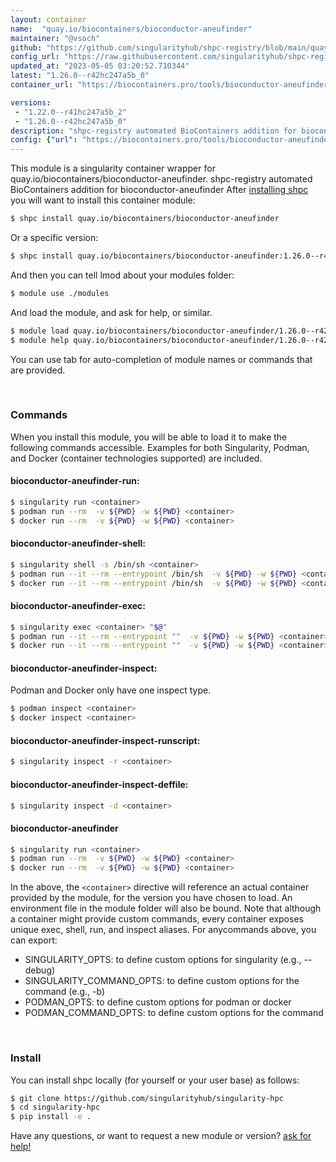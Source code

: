```yaml
---
layout: container
name:  "quay.io/biocontainers/bioconductor-aneufinder"
maintainer: "@vsoch"
github: "https://github.com/singularityhub/shpc-registry/blob/main/quay.io/biocontainers/bioconductor-aneufinder/container.yaml"
config_url: "https://raw.githubusercontent.com/singularityhub/shpc-registry/main/quay.io/biocontainers/bioconductor-aneufinder/container.yaml"
updated_at: "2023-05-05 03:20:52.710344"
latest: "1.26.0--r42hc247a5b_0"
container_url: "https://biocontainers.pro/tools/bioconductor-aneufinder"

versions:
 - "1.22.0--r41hc247a5b_2"
 - "1.26.0--r42hc247a5b_0"
description: "shpc-registry automated BioContainers addition for bioconductor-aneufinder"
config: {"url": "https://biocontainers.pro/tools/bioconductor-aneufinder", "maintainer": "@vsoch", "description": "shpc-registry automated BioContainers addition for bioconductor-aneufinder", "latest": {"1.26.0--r42hc247a5b_0": "sha256:0c0f5e811558f33dbbb3877a44835ba7949894d31fd81b859e687569385d1d9f"}, "tags": {"1.22.0--r41hc247a5b_2": "sha256:445691d858fc40e5acb07da40172cb4d8c3f0e3da1951d57a9e6654bff659df8", "1.26.0--r42hc247a5b_0": "sha256:0c0f5e811558f33dbbb3877a44835ba7949894d31fd81b859e687569385d1d9f"}, "docker": "quay.io/biocontainers/bioconductor-aneufinder"}
---
```


This module is a singularity container wrapper for quay.io/biocontainers/bioconductor-aneufinder.
shpc-registry automated BioContainers addition for bioconductor-aneufinder
After [installing shpc](#install) you will want to install this container module:


```bash
$ shpc install quay.io/biocontainers/bioconductor-aneufinder
```

Or a specific version:

```bash
$ shpc install quay.io/biocontainers/bioconductor-aneufinder:1.26.0--r42hc247a5b_0
```

And then you can tell lmod about your modules folder:

```bash
$ module use ./modules
```

And load the module, and ask for help, or similar.

```bash
$ module load quay.io/biocontainers/bioconductor-aneufinder/1.26.0--r42hc247a5b_0
$ module help quay.io/biocontainers/bioconductor-aneufinder/1.26.0--r42hc247a5b_0
```

You can use tab for auto-completion of module names or commands that are provided.

<br>

### Commands

When you install this module, you will be able to load it to make the following commands accessible.
Examples for both Singularity, Podman, and Docker (container technologies supported) are included.

#### bioconductor-aneufinder-run:

```bash
$ singularity run <container>
$ podman run --rm  -v ${PWD} -w ${PWD} <container>
$ docker run --rm  -v ${PWD} -w ${PWD} <container>
```

#### bioconductor-aneufinder-shell:

```bash
$ singularity shell -s /bin/sh <container>
$ podman run --it --rm --entrypoint /bin/sh  -v ${PWD} -w ${PWD} <container>
$ docker run --it --rm --entrypoint /bin/sh  -v ${PWD} -w ${PWD} <container>
```

#### bioconductor-aneufinder-exec:

```bash
$ singularity exec <container> "$@"
$ podman run --it --rm --entrypoint ""  -v ${PWD} -w ${PWD} <container> "$@"
$ docker run --it --rm --entrypoint ""  -v ${PWD} -w ${PWD} <container> "$@"
```

#### bioconductor-aneufinder-inspect:

Podman and Docker only have one inspect type.

```bash
$ podman inspect <container>
$ docker inspect <container>
```

#### bioconductor-aneufinder-inspect-runscript:

```bash
$ singularity inspect -r <container>
```

#### bioconductor-aneufinder-inspect-deffile:

```bash
$ singularity inspect -d <container>
```



#### bioconductor-aneufinder

```bash
$ singularity run <container>
$ podman run --rm  -v ${PWD} -w ${PWD} <container>
$ docker run --rm  -v ${PWD} -w ${PWD} <container>
```


In the above, the `<container>` directive will reference an actual container provided
by the module, for the version you have chosen to load. An environment file in the
module folder will also be bound. Note that although a container
might provide custom commands, every container exposes unique exec, shell, run, and
inspect aliases. For anycommands above, you can export:

 - SINGULARITY_OPTS: to define custom options for singularity (e.g., --debug)
 - SINGULARITY_COMMAND_OPTS: to define custom options for the command (e.g., -b)
 - PODMAN_OPTS: to define custom options for podman or docker
 - PODMAN_COMMAND_OPTS: to define custom options for the command

<br>

### Install

You can install shpc locally (for yourself or your user base) as follows:

```bash
$ git clone https://github.com/singularityhub/singularity-hpc
$ cd singularity-hpc
$ pip install -e .
```

Have any questions, or want to request a new module or version? [ask for help!](https://github.com/singularityhub/singularity-hpc/issues)